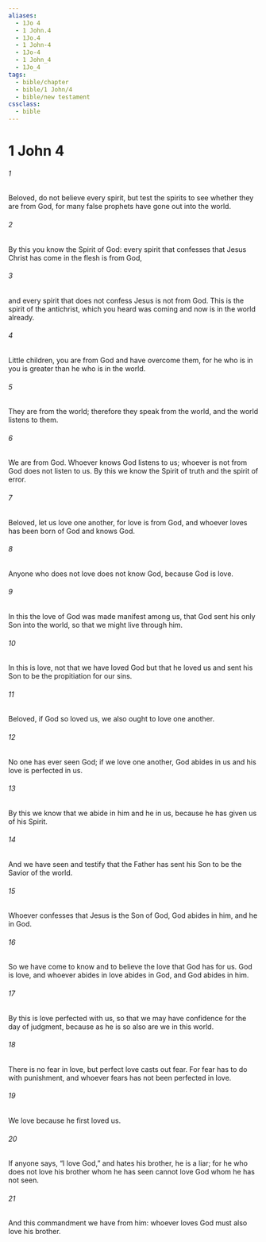 ```yaml
---
aliases:
  - 1Jo 4
  - 1 John.4
  - 1Jo.4
  - 1 John-4
  - 1Jo-4
  - 1 John_4
  - 1Jo_4
tags:
  - bible/chapter
  - bible/1 John/4
  - bible/new testament
cssclass:
  - bible
---
```


# 1 John 4

###### 1
Beloved, do not believe every spirit, but test the spirits to see whether they are from God, for many false prophets have gone out into the world.
###### 2
By this you know the Spirit of God: every spirit that confesses that Jesus Christ has come in the flesh is from God,
###### 3
and every spirit that does not confess Jesus is not from God. This is the spirit of the antichrist, which you heard was coming and now is in the world already.
###### 4
Little children, you are from God and have overcome them, for he who is in you is greater than he who is in the world.
###### 5
They are from the world; therefore they speak from the world, and the world listens to them.
###### 6
We are from God. Whoever knows God listens to us; whoever is not from God does not listen to us. By this we know the Spirit of truth and the spirit of error.
###### 7
Beloved, let us love one another, for love is from God, and whoever loves has been born of God and knows God.
###### 8
Anyone who does not love does not know God, because God is love.
###### 9
In this the love of God was made manifest among us, that God sent his only Son into the world, so that we might live through him.
###### 10
In this is love, not that we have loved God but that he loved us and sent his Son to be the propitiation for our sins.
###### 11
Beloved, if God so loved us, we also ought to love one another.
###### 12
No one has ever seen God; if we love one another, God abides in us and his love is perfected in us.
###### 13
By this we know that we abide in him and he in us, because he has given us of his Spirit.
###### 14
And we have seen and testify that the Father has sent his Son to be the Savior of the world.
###### 15
Whoever confesses that Jesus is the Son of God, God abides in him, and he in God.
###### 16
So we have come to know and to believe the love that God has for us. God is love, and whoever abides in love abides in God, and God abides in him.
###### 17
By this is love perfected with us, so that we may have confidence for the day of judgment, because as he is so also are we in this world.
###### 18
There is no fear in love, but perfect love casts out fear. For fear has to do with punishment, and whoever fears has not been perfected in love.
###### 19
We love because he first loved us.
###### 20
If anyone says, “I love God,” and hates his brother, he is a liar; for he who does not love his brother whom he has seen cannot love God whom he has not seen.
###### 21
And this commandment we have from him: whoever loves God must also love his brother.


